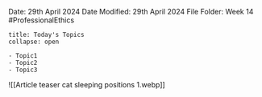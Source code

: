 Date: 29th April 2024
Date Modified: 29th April 2024
File Folder: Week 14
#ProfessionalEthics

```ad-abstract
title: Today's Topics
collapse: open

- Topic1
- Topic2
- Topic3

```

![[Article teaser cat sleeping positions 1.webp]]

